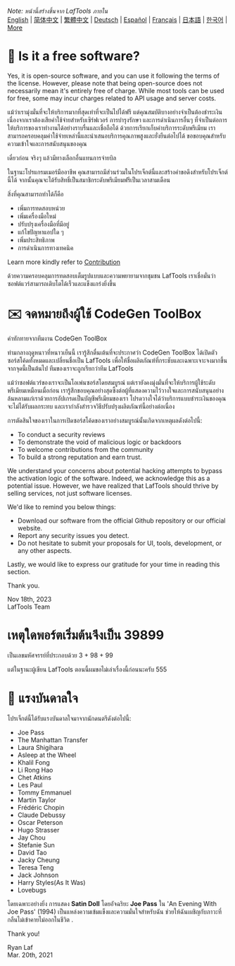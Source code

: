 <i>Note: หน้านี้สร้างขึ้นจาก LafTools ภายใน</i> <br/> [English](/docs/en_US/FAQ.md)  |  [简体中文](/docs/zh_CN/FAQ.md)  |  [繁體中文](/docs/zh_HK/FAQ.md)  |  [Deutsch](/docs/de/FAQ.md)  |  [Español](/docs/es/FAQ.md)  |  [Français](/docs/fr/FAQ.md)  |  [日本語](/docs/ja/FAQ.md)  |  [한국어](/docs/ko/FAQ.md) | [More](/docs/) <br/>

# 🙋 Is it a free software?

Yes, it is open-source software, and you can use it following the terms of the license. However, please note that being open-source does not necessarily mean it's entirely free of charge. While most tools can be used for free, some may incur charges related to API usage and server costs.

แม้ว่าเรามุ่งมั่นที่จะให้บริการมากที่สุดเท่าที่จะเป็นไปได้ฟรี แต่คุณสมบัติบางอย่างจำเป็นต้องชำระเงิน เนื่องจากเราต้องเสียค่าใช้จ่ายสำหรับเซิร์ฟเวอร์ การบำรุงรักษา และการดำเนินการอื่นๆ ที่จำเป็นต่อการให้บริการของเราทำงานได้อย่างราบรื่นและเชื่อถือได้ ด้วยการเรียกเก็บค่าบริการระดับพรีเมียม เราสามารถครอบคลุมค่าใช้จ่ายเหล่านี้และนำเสนอบริการคุณภาพสูงและยั่งยืนต่อไปได้ ขอขอบคุณสำหรับความเข้าใจและการสนับสนุนของคุณ

เดี๋ยวก่อน จริงๆ แล้วมีทางเลือกอื่นแทนการจ่ายบิล

ในฐานะโปรแกรมเมอร์มืออาชีพ คุณสามารถมีส่วนร่วมในโปรเจ็กต์นี้และสร้างคำขอดึงสำหรับโปรเจ็กต์นี้ได้ จากนั้นคุณจะได้รับสิทธิ์เป็นสมาชิกระดับพรีเมียมฟรีเป็นเวลาสามเดือน

สิ่งที่คุณสามารถทำได้ก็คือ

- เพิ่มการทดสอบหน่วย
- เพิ่มเครื่องมือใหม่
- ปรับปรุงเครื่องมือที่มีอยู่
- แก้ไขปัญหาแอปใด ๆ
- เพิ่มประสิทธิภาพ
- การดำเนินการทางเทคนิค

Learn more kindly refer to [Contribution](CONTRIBUTION.md)

ด้วยความครอบคลุมการทดสอบเต็มรูปแบบและความพยายามจากชุมชน LafTools เราเชื่อมั่นว่าซอฟต์แวร์สามารถเติบโตได้เร็วและแข็งแกร่งยิ่งขึ้น

# ✉️ จดหมายถึงผู้ใช้ CodeGen ToolBox

คำทักทายจากทีมงาน CodeGen ToolBox

ท่ามกลางฤดูหนาวที่หนาวเย็นนี้ เรารู้สึกตื่นเต้นที่จะประกาศว่า CodeGen ToolBox ได้เปิดตัวซอร์สโค้ดทั้งหมดและเปลี่ยนชื่อเป็น LafTools เพื่อให้ชื่อผลิตภัณฑ์ที่กระชับและเฉพาะเจาะจงมากขึ้น จากจุดนี้เป็นต้นไป ทีมของเราจะถูกเรียกว่าทีม LafTools

แม้ว่าซอฟต์แวร์ของเราจะเป็นโอเพ่นซอร์สโดยสมบูรณ์ แต่เรายังคงมุ่งมั่นที่จะให้บริการผู้ใช้ระดับพรีเมียมเหมือนเมื่อก่อน เรารู้สึกขอบคุณอย่างสุดซึ้งต่อผู้ที่แสดงความไว้วางใจและการสนับสนุนอย่างล้นหลามแก่เราด้วยการอัปเกรดเป็นบัญชีพรีเมียมของเรา โปรดวางใจได้ว่าบริการแบบชำระเงินของคุณจะไม่ได้รับผลกระทบ และเรากำลังสำรวจวิธีปรับปรุงผลิตภัณฑ์นี้อย่างต่อเนื่อง

การตัดสินใจของเราในการเปิดซอร์สโค้ดของเราอย่างสมบูรณ์นั้นเกิดจากเหตุผลดังต่อไปนี้:

- To conduct a security reviews
- To demonstrate the void of malicious logic or backdoors
- To welcome contributions from the community
- To build a strong reputation and earn trust.

We understand your concerns about potential hacking attempts to bypass the activation logic of the software. Indeed, we acknowledge this as a potential issue. However, we have realized that LafTools should thrive by selling services, not just software licenses.

We'd like to remind you below things:

- Download our software from the official Github repository or our official website.
- Report any security issues you detect.
- Do not hesitate to submit your proposals for UI, tools, development, or any other aspects.

Lastly, we would like to express our gratitude for your time in reading this section.

Thank you.

Nov 18th, 2023  
LafTools Team

# เหตุใดพอร์ตเริ่มต้นจึงเป็น 39899

เป็นเลขมหัศจรรย์ที่ประกอบด้วย 3 + 98 + 99

แต่ในฐานะผู้เขียน LafTools ตอนนี้ผมขอไม่เล่าเรื่องนี้ก่อนนะครับ 555

# 🎷 แรงบันดาลใจ

โปรเจ็กต์นี้ได้รับแรงบันดาลใจมาจากนักดนตรีดังต่อไปนี้:

- Joe Pass
- The Manhattan Transfer
- Laura Shigihara
- Asleep at the Wheel
- Khalil Fong
- Li Rong Hao
- Chet Atkins
- Les Paul
- Tommy Emmanuel
- Martin Taylor
- Frédéric Chopin
- Claude Debussy
- Oscar Peterson
- Hugo Strasser
- Jay Chou
- Stefanie Sun
- David Tao
- Jacky Cheung
- Teresa Teng
- Jack Johnson
- Harry Styles(As It Was)
- Lovebugs

โดยเฉพาะอย่างยิ่ง การแสดง **Satin Doll** โดยอัจฉริยะ **Joe Pass** ใน 'An Evening With Joe Pass' (1994) เป็นแหล่งความเข้มแข็งและความมั่นใจสำหรับฉัน ช่วยให้ฉันเผชิญกับภาวะที่กลืนไม่เข้าคายไม่ออกในชีวิต .

Thank you!

Ryan Laf  
Mar. 20th, 2021

